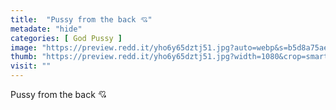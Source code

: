 ```yaml
---
title:  "Pussy from the back 💘"
metadate: "hide"
categories: [ God Pussy ]
image: "https://preview.redd.it/yho6y65dztj51.jpg?auto=webp&s=b5d8a75ae259d7a07e1fbeb061cf8fc255a63cd7"
thumb: "https://preview.redd.it/yho6y65dztj51.jpg?width=1080&crop=smart&auto=webp&s=3e21f0b2e382c8fdaa527250b08e922388242563"
visit: ""
---
```

Pussy from the back 💘
